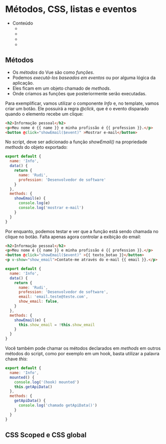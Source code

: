# Métodos, CSS, listas e eventos

- Conteúdo
  - []()
  - []()
  - []()
  - []()

## Métodos

- Os *métodos* do Vue são como *funções*.
- Podemos *executá-los baseados em eventos* ou por alguma lógica da aplicação.
- Eles ficam em um objeto chamado de *methods*.
- Onde criamos as funções que posteriormente serão executadas.

Para exemplificar, vamos utilizar o componente *Info* e, no template, vamos criar um botão. Ele possuirá a regra *@click*, que é o evento disparado quando o elemento recebe um clique:

```html
<h2>Informação pessoal</h2>
<p>Meu nome é {{ name }} e minha profissão é {{ profession }}.</p>
<button @click="showEmail($event)" >Mostrar e-mail</button>
```

No script, deve ser adicionado a função *showEmail()* na propriedade *methods* do objeto exportado:

```javascript
export default {
  name: 'Info',
  data() {
    return {
      name: 'Rudi',
      profession: 'Desenvolvedor de software'
    }
  },
  methods: {
    showEmail(e) {
      console.log(e)
      console.log('mostrar e-mail')
    }
  }
}
```

Por enquanto, podemos testar e ver que a função está sendo chamada no clique no botão. Falta apenas agora controlar a exibição do email:

```html
<h2>Informação pessoal</h2>
<p>Meu nome é {{ name }} e minha profissão é {{ profession }}.</p>
<button @click="showEmail($event)" >{{ texto_botao }}</button>
<p v-show="show_email">Contate-me através do e-mail {{ email }}.</p>
```

```javascript
export default {
  name: 'Info',
  data() {
    return {
      name: 'Rudi',
      profession: 'Desenvolvedor de software',
      email: 'email.teste@teste.com',
      show_email: false,
    }
  },
  methods: {
    showEmail(e) {
      this.show_email = !this.show_email
    }
  }
}
```

Você também pode chamar os métodos declarados em *methods* em outros métodos do script, como por exemplo em um hook, basta utilizar a palavra chave *this*:

```javascript
export default {
  name: 'Info',
  mounted() {
    console.log('(hook) mounted')
    this.getApiData()
  },
  methods: {
    getApiData() {
      console.log('chamado getApiData()')
    }
  }
}
```

## CSS Scoped e CSS global
